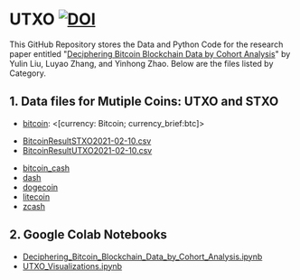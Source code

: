 # UTXO [![DOI](https://zenodo.org/badge/359854756.svg)](https://zenodo.org/badge/latestdoi/359854756)
This GitHub Repository stores the Data and Python Code for the research paper entitled "[Deciphering Bitcoin Blockchain Data by Cohort Analysis](https://arxiv.org/abs/2103.00173)" by Yulin Liu, Luyao Zhang, and Yinhong Zhao. Below are the files listed by Category. 

## 1. Data files for Mutiple Coins: UTXO and STXO
- [bitcoin](https://github.com/SciEcon/UTXO/tree/main/bitcoin): <[currency: Bitcoin; currency_brief:btc]>
* [BitcoinResultSTXO2021-02-10.csv](https://github.com/SciEcon/UTXO/blob/main/bitcoin/BitcoinResultSTXO2021-02-10.csv)
* [BitcoinResultUTXO2021-02-10.csv](https://github.com/SciEcon/UTXO/blob/main/bitcoin/BitcoinResultUTXO2021-02-10.csv)
- [bitcoin_cash](https://github.com/SciEcon/UTXO/tree/main/bitcoin_cash)
- [dash](https://github.com/SciEcon/UTXO/tree/main/dash)
- [dogecoin](https://github.com/SciEcon/UTXO/tree/main/dogecoin)
- [litecoin](https://github.com/SciEcon/UTXO/tree/main/litecoin)
- [zcash](https://github.com/SciEcon/UTXO/tree/main/zcash)
## 2. Google Colab Notebooks 
- [Deciphering_Bitcoin_Blockchain_Data_by_Cohort_Analysis.ipynb](https://github.com/SciEcon/UTXO/blob/main/Deciphering_Bitcoin_Blockchain_Data_by_Cohort_Analysis.ipynb)
- [UTXO_Visualizations.ipynb](https://github.com/SciEcon/UTXO/blob/main/UTXO_Visualizations.ipynb)

